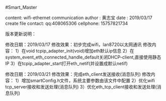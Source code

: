 #Smart_Master

content: wifi-ethernet communication
author : 黄志宝
date   : 2019/03/17 create file
contact: qq:408065306   cellphone: 15757821734

版本更新说明：


修改日期：2019/03/17
修改效果：初步完成wifi，lan8720以太网通讯
修改内容：
	1）在void tcpip_adapter_init(void)增加eth默认ip信息
	2）在system_event_eth_connected_handle_default关闭DHCP-client,直接使用静态IP
	3）在tcpip_adapter_start打开eth_netif(并设置成默认netif)

	
	
修改日期：2019/03/21
修改效果：完成eth_client发送接收(消息队列)
修改内容：
	1）增加smartConfig.h文件，系统主要参数由该文件中配置
	2）优化wifi tcp_server接收和发送处理(消息队列)
	3）优化eth_tcp_client接收和发送处理(消息队列)